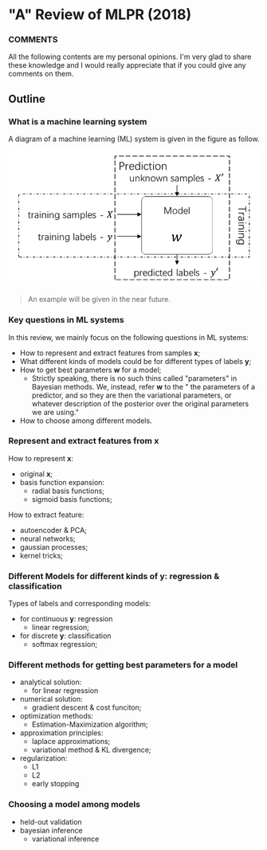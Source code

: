 # "A" Review of MLPR (2018)

### COMMENTS
All the following contents are my personal opinions.
I'm very glad to share these knowledge and I would really 
appreciate that if you could give any comments on them.

## Outline

### What is a machine learning system

A diagram of a machine learning (ML) system is given in the figure as follow.

![Figure: Diagram of ML systems.](pic/ml_system.png)

> An example will be given in the near future.

### Key questions in ML systems

In this review, we mainly focus on the following questions in ML systems:

 - How to represent and extract features from samples $\mathbf{x}$;
 - What different kinds of models could be for different types of labels $\mathbf{y}$;
 - How to get best parameters $\mathbf{w}$ for a model;
   - Strictly speaking, there is no such thins called "parameters" in 
    Bayesian methods. We, instead, refer $\mathbf{w}$ to the " the
    parameters of a predictor, and so they are then the variational
    parameters, or whatever description of the posterior over the original
    parameters we are using."
 - How to choose among different models.

### Represent and extract features from $\mathbf{x}$

How to represent $\mathbf{x}$:

 - original $\mathbf{x}$;
 - basis function expansion:
    - radial basis functions;
    - sigmoid basis functions;

How to extract feature:
 - autoencoder \& PCA;
 - neural networks;
 - gaussian processes;
 - kernel tricks;

### Different Models for different kinds of $\mathbf{y}$: regression \& classification

Types of labels and corresponding models:
 - for continuous $\mathbf{y}$: regression
   - linear regression;
 - for discrete $\mathbf{y}$: classification
   - softmax regression;

### Different methods for getting best parameters for a model
 - analytical solution:
   - for linear regression
 - numerical solution:
   - gradient descent \& cost funciton; 
 - optimization methods:
   - Estimation-Maximization algorithm;
 - approximation principles:
   - laplace approximations;
   - variational method \& KL divergence;
 - regularization:
   - L1
   - L2
   - early stopping

### Choosing a model among models
 - held-out validation
 - bayesian inference
   - variational inference
